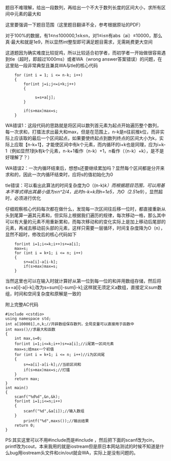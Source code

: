   题目不难理解，给出一段数列，再给出一个不大于数列长度的区间大小，求所有区间中元素的最大和
  

  这里要强调一下题目范围（这里题目翻译不全，参考根据原址的PDF）
  

  对于100%的数据，有1≤n≤100000,1≤k≤n，对1≤i≤n有abs（ai）≤10000，那么真·最大和就是1e9，所以显然int整型即可满足题目需求，无需耗费更大空间
  

  这道题因为确实难度比较捉鸡，所以比较适合初学者，而初学者一开始做很容易遇到tle（超时，即超过1000ms）或者WA（wrong answer答案错误）的问题，在这里贴一段非常典型且兼具WA与tle的核心代码
  
```
	for (int i = 1; i <= n-k; i++)
	{
		for(int j=i;j<=i+k;j++)
        {
        
             s=s+a[j];
        }
        
        if(s>max)max=s;
	}
```
WA错误1：这段代码的思路就是将区间以数列首元素为起点开始遍历整个数列，每一次求和，打擂法求出最大和max，但是在范围上，n-k是n往前推k位，而非实际上应该取的最后一个区间起点，如果要使终起点到数列终点的区间大小为k，实际上应取【n-k+1】，才能使区间中有k个元素，而内循环的i+k也是同理，应为i+k-1（例如显然1到k有k个元素，n-k+1看作（n-k）+1，n看作（（n-k）+k），是不是好理解了？）

WA错误2：一次内循环结束后，想想s还要继续累加吗？显然每个区间都是分开来求和的，因此一次内循环结束时，应将s的值初始化为0

tle错误：可以看出此算法的时间复杂度为O（(n-k)*k）而根据题目范围，可以用基本不等式得出其最小值为≤n^2/4，此时n-k=k则n=1e5，为O（2.5*1e9），显然超时，必须进行优化

仔细观察核心代码每次都在做什么，发现每一次区间往后移一位时，都直接重新从头到尾算一遍其元素和，但实际上根据我们遍历的规律，每次移动一格，那么其中可以有大量的元素不用重新累和，而每次移动和的变化实际上是加上移动后尾部的元素，再减去移动前头部的元素，这样只需要一层循环，时间复杂度降为O（n），显然不超时，修改后的核心代码如下

```
	for(int i=1;i<=k;i++)s+=a[i];
	max=s;
	for (int i = k+1; i <= n; i++)
	{
		s+=a[i]-a[i-k];
		if(s>max)max=s;
	}
```

当然这里也可以在输入时就计算好从第一位到每一位的和并用数组存储，然后将s+=a[i]-a[i-k];改为s=sum[i]-sum[i-k];这样就无须定义a数组，直接定义sum数组，时间和空间复杂度和原解是一致的

附上完整AC代码

```
#include <cstdio>
using namespace std;
int a[100001],n,k;//开辟数组保存数列，全局变量可以直接用于函数中
int maxs()//求最大和函数
{
	int max,s=0;
	for(int i=1;i<=k;i++)s+=a[i];//i尾第一区间元素
	max=s;给max一个初值
	for (int i = k+1; i <= n; i++)//i为区间尾
	{
		s+=a[i]-a[i-k];//当前区间和
		if(s>max)max=s;//打擂
	}
	return max;
}
int main()
{
	scanf("%d%d",&n,&k);
	for(int i=1;i<=n;i++)
	{
		scanf("%d",&a[i]);//输入数组
	}
        printf("%d",maxs());//输出结果
	return 0;
}
```

PS:其实这里可以不用#include<cstdio>而是#include <iostream>，然后把下面的scanf改为cin，printf改为cout，本来我用的就是iostream但是原日本网站测试的时候不知道是什么bug用iostream头文件和cin/out就会WA，实际上是没有问题的。